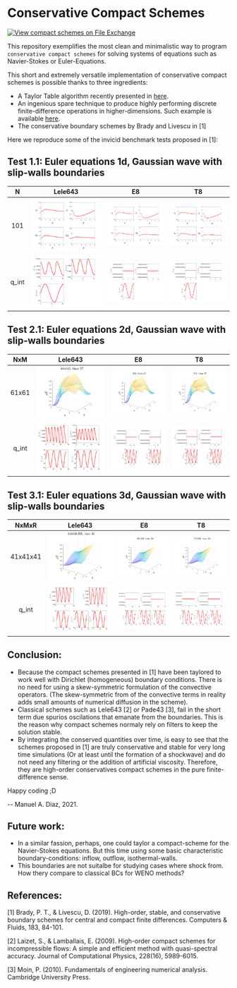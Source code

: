 # Conservative Compact Schemes #

[![View compact schemes on File Exchange](https://www.mathworks.com/matlabcentral/images/matlab-file-exchange.svg)](https://fr.mathworks.com/matlabcentral/fileexchange/90581-compact-schemes)

This repository exemplifies the most clean and minimalistic way to program `conservative compact schemes` for solving systems of equations such as Navier-Stokes or Euler-Equations.

This short and extremely versatile implementation of conservative compact schemes is possible thanks to three ingredients:
* A Taylor Table algorithm recently presented in [here](https://fr.mathworks.com/matlabcentral/fileexchange/90506-easy-build-compact-schemes?s_tid=srchtitle).
* An ingenious spare technique to produce highly performing discrete finite-difference operations in higher-dimensions. Such example is available [here](https://fr.mathworks.com/matlabcentral/fileexchange/90541-easy-build-finite-difference-operators?s_tid=srchtitle).
* The conservative boundary schemes by Brady and Livescu in [1]

Here we reproduce some of the invicid benchmark tests proposed in [1]: 

## Test 1.1: Euler equations 1d, Gaussian wave with slip-walls boundaries 

| N |   Lele643   |      E8      |      T8      |
|:-:|:-----------:|:------------:|:------------:|
101 | ![](figures/lele643_RK4_EE1d_IC1_Nx101.png) | ![](figures/E8_RK4_EE1d_IC1_Nx101.png) | ![](figures/T8_RK4_EE1d_IC1_Nx101.png)
q_int | ![](figures/lele643_RK4_EE1d_IC1_Nx101_conservation.png) | ![](figures/E8_RK4_EE1d_IC1_Nx101_conservation.png) | ![](figures/T8_RK4_EE1d_IC1_Nx101_conservation.png)

## Test 2.1: Euler equations 2d, Gaussian wave with slip-walls boundaries

| NxM |   Lele643   |      E8      |      T8      |
|:---:|:-----------:|:------------:|:------------:|
61x61 | ![](figures/lele643_RK4_EE2d_IC1_61x61.png) | ![](figures/E8_RK4_EE2d_IC1_61x61.png) | ![](figures/T8_RK4_EE2d_IC1_61x61.png)
q_int | ![](figures/lele643_RK4_EE2d_IC1_61x61_conservation.png) | ![](figures/E8_RK4_EE2d_IC1_61x61_conservation.png) | ![](figures/T8_RK4_EE2d_IC1_61x61_conservation.png)

## Test 3.1: Euler equations 3d, Gaussian wave with slip-walls boundaries

| NxMxR  |   Lele643   |      E8      |      T8      |
|:------:|:-----------:|:------------:|:------------:|
41x41x41 | ![](figures/lele643_RK4_EE3d_IC1_41x41x41.png) | ![](figures/E8_RK4_EE3d_IC1_41x41x41.png) | ![](figures/T8_RK4_EE3d_IC1_41x41x41.png)
q_int | ![](figures/lele643_RK4_EE3d_IC1_41x41x41_conservation.png) | ![](figures/E8_RK4_EE3d_IC1_41x41x41_conservation.png) | ![](figures/T8_RK4_EE3d_IC1_41x41x41_conservation.png)

## Conclusion:
* Because the compact schemes presented in [1] have been taylored to work well with Dirichlet (homogeneous) boundary conditions. There is no need for using a skew-symmetric formulation of the convective operators. (The skew-symmetric from of the convective terms in reality adds small amounts of numerical diffusion in the scheme).
* Classical schemes such as Lele643 [2] or Pade43 [3], fail in the short term due spurios oscilations that emanate from the boundaries. This is the reason why compact schemes normaly rely on filters to keep the solution stable.
* By integrating the conserved quantities over time, is easy to see that the schemes proposed in [1] are truly conservative and stable for very long time simulations (Or at least until the formation of a shockwave) and do not need any filtering or the addition of artificial viscosity. Therefore, they are high-order conservatives compact schemes in the pure finite-difference sense.

Happy coding ;D

-- Manuel A. Diaz, 2021.

## Future work:
* In a similar fassion, perhaps, one could taylor a compact-scheme for the Navier-Stokes equations. But this time using some basic characteristic boundary-conditions: inflow, outflow, isothermal-walls.
* This boundaries are not suitalbe for studying cases where shock from. How thery compare to classical BCs for WENO methods?

## References:
[1] Brady, P. T., & Livescu, D. (2019). High-order, stable, and conservative boundary schemes for central and compact finite differences. Computers & Fluids, 183, 84-101.

[2] Laizet, S., & Lamballais, E. (2009). High-order compact schemes for incompressible flows: A simple and efficient method with quasi-spectral accuracy. Journal of Computational Physics, 228(16), 5989-6015.

[3] Moin, P. (2010). Fundamentals of engineering numerical analysis. Cambridge University Press.
